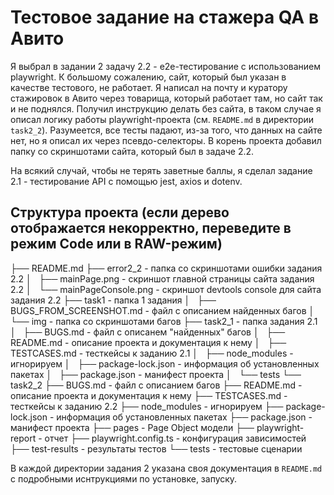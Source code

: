 # Тестовое задание на стажера QA в Авито
Я выбрал в задании 2 задачу 2.2 - е2е-тестирование с использованием playwright. К большому сожалению, сайт, который был указан в качестве тестового, не работает. Я написал на почту и куратору стажировок в Авито через товарища, который работает там, но сайт так и не поднялся. Получил инструкцию делать без сайта, в таком случае я описал логику работы playwright-проекта (см. `README.md` в директории `task2_2`). Разумеется, все тесты падают, из-за того, что данных на сайте нет, но я описал их через псевдо-селекторы. В корень проекта добавил папку со скриншотами сайта, который был в задаче 2.2.

На всякий случай, чтобы не терять заветные баллы, я сделал задание 2.1 - тестирование API с помощью jest, axios и dotenv.

## Структура проекта (если дерево отображается некорректно, переведите в режим Code или в RAW-режим)
├── README.md
├── error2_2  -  папка со скриншотами ошибки задания 2.2
│   ├── mainPage.png  -  скриншот главной страницы сайта задания 2.2
│   └── mainPageConsole.png  -  скриншот devtools console для сайта задания 2.2
├── task1  -  папка 1 задания
│   ├── BUGS_FROM_SCREENSHOT.md  -  файл с описанием найденных багов
│   └── img  -  папка со скриншотами багов
├── task2_1  -  папка задания 2.1
│   ├── BUGS.md  -  файл с описанем "найденных" багов
│   ├── README.md  -  описание проекта и документация к нему
│   ├── TESTCASES.md  -  тесткейсы к заданию 2.1
│   ├── node_modules  -  игнорируем
│   ├── package-lock.json  -  информация об установленных пакетах
│   ├── package.json - манифест проекта 
│   └── tests
└── task2_2
    ├── BUGS.md  -  файл с описанием багов
    ├── README.md  -  описание проекта и документация к нему
    ├── TESTCASES.md  -  тесткейсы к заданию 2.2
    ├── node_modules  -  игнорируем
    ├── package-lock.json  -  информация об установленных пакетах
    ├── package.json  -  манифест проекта
    ├── pages  -  Page Object модели
    ├── playwright-report  -  отчет 
    ├── playwright.config.ts  -  конфигурация зависимостей
    ├── test-results  -  результаты тестов
    └── tests  -  тестовые сценарии

В каждой директории задания 2 указана своя документация в `README.md` с подробными иснтрукциями по установке, запуску.